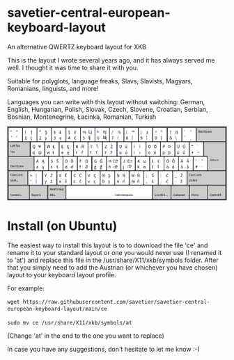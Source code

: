 # savetier-central-european-keyboard-layout
An alternative QWERTZ keyboard layout for XKB

This is the layout I wrote several years ago, and it has always served me well. I thought it was time to share it with you.

Suitable for polyglots, language freaks, Slavs, Slavists, Magyars, Romanians, linguists, and more!

Languages you can write with this layout without switching:
German, English, Hungarian, Polish, Slovak, Czech, Slovene, Croatian, Serbian, Bosnian, Montenegrine, Łacinka, Romanian, Turkish

![SavetierCE](https://raw.githubusercontent.com/savetier/savetier-central-european-keyboard-layout/main/savetierX.png)

# Install (on Ubuntu)

The easiest way to install this layout is to to download the file 'ce' and rename it to your standard layout or one you would never use (I renamed it to 'at') and replace this file in the /usr/share/X11/xkb/symbols folder. After that you simply need to add the Austrian (or whichever you have chosen) layout to your keyboard layout profile. 

For example:

	wget https://raw.githubusercontent.com/savetier/savetier-central-european-keyboard-layout/main/ce

	sudo mv ce /usr/share/X11/xkb/symbols/at

(Change 'at' in the end to the one you want to replace)



In case you have any suggestions, don't hesitate to let me know :-)
